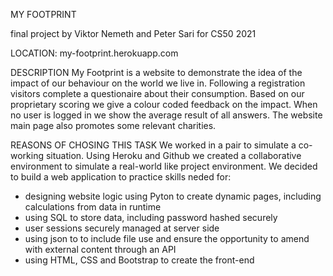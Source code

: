 MY FOOTPRINT

final project
by Viktor Nemeth and Peter Sari
for
CS50 2021

LOCATION:
my-footprint.herokuapp.com

DESCRIPTION
My Footprint is a website to demonstrate the idea of the impact of our behaviour on the world we live in. Following a registration visitors complete a questionaire about their consumption. Based on our proprietary scoring we give a colour coded feedback on the impact. When no user is logged in we show the average result of all answers. The website main page also promotes some relevant charities.

REASONS OF CHOSING THIS TASK
We worked in a pair to simulate a co-working situation. Using Heroku and Github we created a collaborative environment to simulate a real-world like project environment. We decided to build a web application to practice skills neded for:
- designing website logic using Pyton to create dynamic pages, including calculations from data in runtime
- using SQL to store data, including password hashed securely
- user sessions securely managed at server side
- using json to to include file use and ensure the opportunity to amend with external content through an API
- using HTML, CSS and Bootstrap to create the front-end